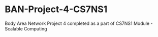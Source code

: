# BAN-Project-4-CS7NS1
Body Area Network Project 4 completed as a part of CS7NS1 Module - Scalable Computing
